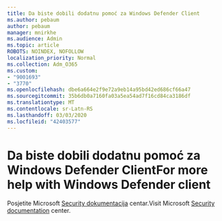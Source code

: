 ```yaml
---
title: Da biste dobili dodatnu pomoć za Windows Defender Client
ms.author: pebaum
author: pebaum
manager: mnirkhe
ms.audience: Admin
ms.topic: article
ROBOTS: NOINDEX, NOFOLLOW
localization_priority: Normal
ms.collection: Adm_O365
ms.custom:
- "9001693"
- "3770"
ms.openlocfilehash: dbe6a664e2f9e72a9eb14a95bd42ed686cf66a47
ms.sourcegitcommit: 35b6db0a7160fa03a5ea54ad7f16cd84ca3186df
ms.translationtype: MT
ms.contentlocale: sr-Latn-RS
ms.lasthandoff: 03/03/2020
ms.locfileid: "42403577"
---
```

# <a name="for-more-help-with-windows-defender-client"></a><span data-ttu-id="43586-102">Da biste dobili dodatnu pomoć za Windows Defender Client</span><span class="sxs-lookup"><span data-stu-id="43586-102">For more help with Windows Defender client</span></span>

<span data-ttu-id="43586-103">Posjetite Microsoft [Security dokumentacija](https://docs.microsoft.com/security/#pivot=products&panel=products1) centar.</span><span class="sxs-lookup"><span data-stu-id="43586-103">Visit Microsoft [Security documentation](https://docs.microsoft.com/security/#pivot=products&panel=products1) center.</span></span>
